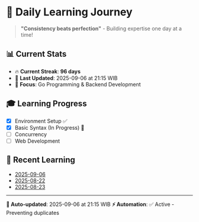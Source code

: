 # 🚀 Daily Learning Journey

> **"Consistency beats perfection"** - Building expertise one day at a time!

## 📊 Current Stats
- 🔥 **Current Streak**: **96 days**
- 📅 **Last Updated**: 2025-09-06 at 21:15 WIB
- 🎯 **Focus**: Go Programming & Backend Development

## 🎓 Learning Progress
- [x] Environment Setup ✅
- [x] Basic Syntax (In Progress) 🔄
- [ ] Concurrency
- [ ] Web Development

## 📖 Recent Learning
- [2025-09-06](learning-log/.md)
- [2025-08-22](learning-log/.md)
- [2025-08-23](learning-log/.md)

---
**🤖 Auto-updated**: 2025-09-06 at 21:15 WIB
**⚡ Automation**: ✅ Active - Preventing duplicates
